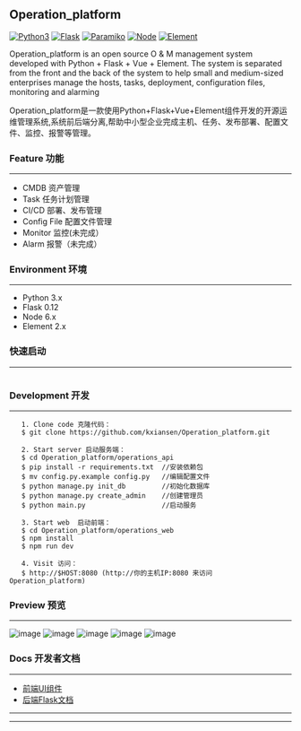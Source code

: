 ## Operation_platform

[![Python3](https://img.shields.io/badge/python-3.x-green.svg?style=plastic)](https://www.python.org/)
[![Flask](https://img.shields.io/badge/Flask-0.12-brightgreen.svg?style=plastic)](http://flask.pocoo.org/)
[![Paramiko](https://img.shields.io/badge/paramiko-2.2.1-green.svg?style=plastic)](http://www.paramiko.org/)
[![Node](https://img.shields.io/badge/node-6.x-green.svg?style=plastic)](https://nodejs.org/)
[![Element](https://img.shields.io/badge/Element-2.x-green.svg?style=plastic)](http://element-cn.eleme.io/#/zh-CN/)

Operation_platform is an open source O & M management system developed with Python + Flask + Vue + Element. The system is separated from the front and the back of the system to help small and medium-sized enterprises manage the hosts, tasks, deployment, configuration files, monitoring and alarming

Operation_platform是一款使用Python+Flask+Vue+Element组件开发的开源运维管理系统,系统前后端分离,帮助中小型企业完成主机、任务、发布部署、配置文件、监控、报警等管理。




### Feature 功能
----------------------------
  - CMDB 资产管理
  - Task 任务计划管理
  - CI/CD 部署、发布管理
  - Config File 配置文件管理
  - Monitor 监控(未完成）
  - Alarm  报警（未完成）


### Environment 环境
----------------------------
   * Python 3.x
   * Flask 0.12
   * Node 6.x
   * Element 2.x


### 快速启动
----------------------------
```
```





### Development 开发
----------------------------
```
   1. Clone code 克隆代码：
   $ git clone https://github.com/kxiansen/Operation_platform.git

   2. Start server 启动服务端：
   $ cd Operation_platform/operations_api
   $ pip install -r requirements.txt  //安装依赖包
   $ mv config.py.example config.py   //编辑配置文件
   $ python manage.py init_db         //初始化数据库
   $ python manage.py create_admin    //创建管理员
   $ python main.py                   //启动服务

   3. Start web  启动前端：
   $ cd Operation_platform/operations_web
   $ npm install
   $ npm run dev

   4. Visit 访问：
   $ http://$HOST:8080 (http://你的主机IP:8080 来访问 Operation_platform)

```

### Preview 预览
----------------------------
![image](https://github.com/kxiansen/Operation_platform/tree/master/docs/demo/login.png)
![image](https://github.com/kxiansen/Operation_platform/tree/master/docs/demo/user.gif)
![image](https://github.com/kxiansen/Operation_platform/tree/master/docs/demo/host.gif)
![image](https://github.com/kxiansen/Operation_platform/tree/master/docs/demo/publish.gif)
![image](https://github.com/kxiansen/Operation_platform/tree/master/docs/demo/tasks.gif)

### Docs 开发者文档
----------------------------

 * [前端UI组件](http://element-cn.eleme.io/2.1/#/zh-CN/component/installation)
 * [后端Flask文档](http://flask.pocoo.org/)


----------------------------


----------------------------


